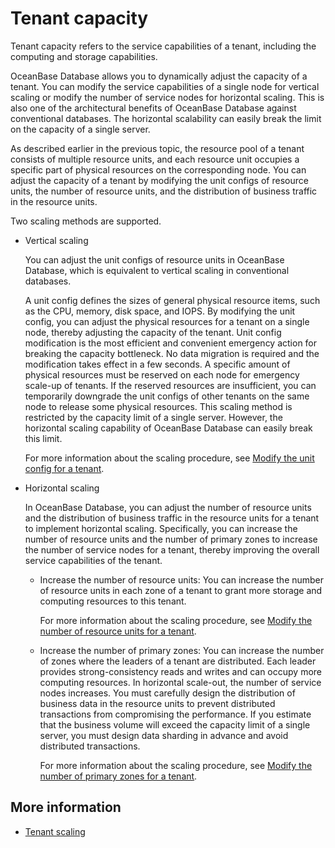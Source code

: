 # Tenant capacity

Tenant capacity refers to the service capabilities of a tenant, including the computing and storage capabilities.

OceanBase Database allows you to dynamically adjust the capacity of a tenant. You can modify the service capabilities of a single node for vertical scaling or modify the number of service nodes for horizontal scaling. This is also one of the architectural benefits of OceanBase Database against conventional databases. The horizontal scalability can easily break the limit on the capacity of a single server.

As described earlier in the previous topic, the resource pool of a tenant consists of multiple resource units, and each resource unit occupies a specific part of physical resources on the corresponding node. You can adjust the capacity of a tenant by modifying the unit configs of resource units, the number of resource units, and the distribution of business traffic in the resource units.

Two scaling methods are supported.

* Vertical scaling

   You can adjust the unit configs of resource units in OceanBase Database, which is equivalent to vertical scaling in conventional databases.

   A unit config defines the sizes of general physical resource items, such as the CPU, memory, disk space, and IOPS. By modifying the unit config, you can adjust the physical resources for a tenant on a single node, thereby adjusting the capacity of the tenant. Unit config modification is the most efficient and convenient emergency action for breaking the capacity bottleneck. No data migration is required and the modification takes effect in a few seconds. A specific amount of physical resources must be reserved on each node for emergency scale-up of tenants. If the reserved resources are insufficient, you can temporarily downgrade the unit configs of other tenants on the same node to release some physical resources. This scaling method is restricted by the capacity limit of a single server. However, the horizontal scaling capability of OceanBase Database can easily break this limit.

   For more information about the scaling procedure, see [Modify the unit config for a tenant](6.common-tenant-operations/8.tenant-scale-in-and-out/2.adjust-resource-specifications.md).

* Horizontal scaling

   In OceanBase Database, you can adjust the number of resource units and the distribution of business traffic in the resource units for a tenant to implement horizontal scaling. Specifically, you can increase the number of resource units and the number of primary zones to increase the number of service nodes for a tenant, thereby improving the overall service capabilities of the tenant.

   * Increase the number of resource units: You can increase the number of resource units in each zone of a tenant to grant more storage and computing resources to this tenant.

      For more information about the scaling procedure, see [Modify the number of resource units for a tenant](6.common-tenant-operations/8.tenant-scale-in-and-out/3.adjust-unit-number.md).

   * Increase the number of primary zones: You can increase the number of zones where the leaders of a tenant are distributed. Each leader provides strong-consistency reads and writes and can occupy more computing resources. In horizontal scale-out, the number of service nodes increases. You must carefully design the distribution of business data in the resource units to prevent distributed transactions from compromising the performance. If you estimate that the business volume will exceed the capacity limit of a single server, you must design data sharding in advance and avoid distributed transactions.

      For more information about the scaling procedure, see [Modify the number of primary zones for a tenant](6.common-tenant-operations/8.tenant-scale-in-and-out/4.adjust-primary-zone.md).

## More information

* [Tenant scaling](6.common-tenant-operations/8.tenant-scale-in-and-out/1.introduction-to-tenant-scale-in-and-out.md)